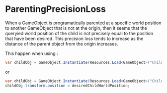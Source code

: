 # ParentingPrecisionLoss

When a GameObject is programatically parented at a specific world position to another GameObject that is not at the origin, then it seems that the queryied world position of the child is not precisely equal to the position that have been desired.
This precision loss tends to increase as the distance of the parent object from the origin increases.

This happen when using : 

```C#
var childObj = GameObject.Instantiate(Resources.Load<GameObject>("ChildPrefab"), desiredChildWorldPosition, Quaternion.identity, parentObj.transform);
```

or

```C#
var childObj = GameObject.Instantiate(Resources.Load<GameObject>("ChildPrefab"), parentObj.transform, true);
childObj.transform.position = desiredChildWorldPosition;
```
